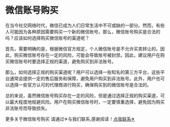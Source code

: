 # 微信账号购买

在当今社交网络时代，微信已成为人们日常生活中不可或缺的一部分。然而，有些人可能因为各种原因需要购买一个新的微信账号。那么，微信账号购买是合法的吗？应该如何选择购买微信账号的渠道呢？

首先，需要明确的是，根据微信官方规定，个人微信账号是不允许买卖转让的。因此，购买微信账号存在一定的风险，可能会导致账号被封禁。因此，建议用户在购买微信账号时要选择正规的渠道，避免购买到非法账号。

那么，如何选择正规的购买渠道呢？用户可以选择一些知名的第三方平台，这些平台通常会提供一定的售后服务和保障，避免用户购买到非法账号。此外，用户也可以选择一些官方认可的代理商进行购买，确保购买到的微信账号是合法的。

总的来说，虽然微信账号购买存在一定的风险，但是通过选择正规的购买渠道，可以最大程度地规避风险。用户在购买微信账号时，一定要慎重选择，避免因为购买非法账号而导致损失。

更多关于微信账号购买 请通过✈与我们联系,感谢阅读！[点我联系✈](https://dev.G208.com)